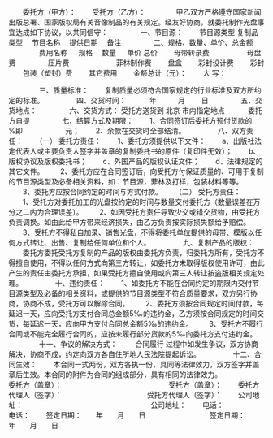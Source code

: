 
 


　　委托方（甲方）：
　　受托方（乙方）：　　
　　甲乙双方严格遵守国家新闻出版总署、国家版权局有关音像制品的有关规定。经友好协商，就委托制作光盘事宜达成如下协议，以共同信守：
　　
　　一、节目源：
　　节目源类型 复制品类型 　节目名称 　提供日期　 备注
　　
　　二、规格、数量、单价、总金额
　　
　　费用名称 　 规格 　数量 　 单价 总价
　　母带转录费　　　 
　　母盘费　 　 
　　压片费 　　　　 
　　菲林制作费 
　　盘盒 
　　彩封设计费 
　　彩封 
　　包装（塑封）费 
　　其它费用 
　　金额总计（元）：
　　大 写：
　　

　　
　　三、质量标准：
　　复制质量必须符合国家规定的行业标准及双方所约定的标准。
　　
　　四、交货时间：　　　 年　　　月　　 日
　　
　　五、交货地点：
　　
　　六、交货方式： 受托方送货到
北京
市内指定地点　　　 委托方自提
　　
　　七、结算方式及期限：
　　1、合同签订后委托方预付货款的　　　 %即　　　　　　元；
　　2、余款在交货时全部结清。
　　
　　八、双方责任：
　　（一） 委托方责任：
　　1、委托方须提供以下文件：
　　a、出版社法定代表人或主要负责人签字并盖章的复制委托书的原件（复印件无效）；
　　b、版权协议及版权委托书；
　　c、外国产品的版权认证文件；
　　d、法律规定的其它文件。
　　2、委托方应在合同签订后，向受托方付保证质量的、可用于复制的节目源类型及必备相关资料，如：节目源，菲林及打样，包装材料等等。
　　3、委托方应按合同约定的时间与方式付款。
　　（二） 受托方责任：
　　1、受托方对委托加工的光盘按约定的时间与数量交付委托方（数量误差在万分之二内为合理误差）。
　　2、如因受托方责任导致少交或错交货物，由受托方负责调换。如由此给甲方带来经济损失，由乙方负责按实际损失额给予赔偿。
　　3、受托方不得私自加录、销售光盘，不得将委托单位提供的母带、模版以任何方式转让、出售、复制给任何单位和个人。
　　
　　九、复制产品的版权：
　　委托方委托受托方复制的产品的版权由委托方负责，归委托方所有，受托方不得擅自使用，不得以任何方式向第三方转让，如委托方未取得版权使用许可，由此产生的责任由委托方承担，如果受托方擅自使用或向第三人转让按盗版相关规定处理。
　　
　　十、违约责任：
　　1、如委托方不能在合同约定的期限内交付节目源类型及必备的相关资料，或提供的节目源类型不符合质量要求，双方另行协商，协商不成，受托方可以解除合同。
　　2、委托方须按合同规定时间付款，每延迟一天，应向受托方支付合同总金额5‰的违约金，乙方须按合同规定的时间交货，每延迟一天，应向甲方支付合同总金额5‰的违约金。
　　3、受托方不履行合同或不能完全履行合同的，应按未履行部分货款的5‰向委托方支付违约金。
　　
　　十一、争议的解决方式：
　　
合同履行
过程中如发生争议，双方协商解决，协商不成，约定向双方各自住所地人民法院提起诉讼。
　　
　　十二、合同生效：
　　本合同一式两份，双方各执一份，具同等法律效力，双方签字并盖章后生效。本合同的附件为合同的组成部分，具有相同的法律效力。　　
　　
　　委托方（盖章）：　　　　　　　　　　　　　　　受托方（盖章）：
　　委托方代理人（签字）：　　　　　　　　　　　　受托方代理人（签字）：
　　公司地址：　　　　　　　　　　　　　　　　　　公司地址：
　　电话：　　　　　　　　　　　　　　　　　　　　电话：
　　签定日期：　　年　　月　　日　　　　　　　　　签定日期：　　 年　　月　　日
 


 

 
 
 
 
 
  


  
 

  


  


  
 
 
 
 

